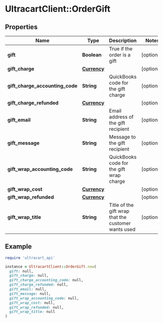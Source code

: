 # UltracartClient::OrderGift

## Properties

| Name | Type | Description | Notes |
| ---- | ---- | ----------- | ----- |
| **gift** | **Boolean** | True if the order is a gift | [optional] |
| **gift_charge** | [**Currency**](Currency.md) |  | [optional] |
| **gift_charge_accounting_code** | **String** | QuickBooks code for the gift charge | [optional] |
| **gift_charge_refunded** | [**Currency**](Currency.md) |  | [optional] |
| **gift_email** | **String** | Email address of the gift recipient | [optional] |
| **gift_message** | **String** | Message to the gift recipient | [optional] |
| **gift_wrap_accounting_code** | **String** | QuickBooks code for the gift wrap charge | [optional] |
| **gift_wrap_cost** | [**Currency**](Currency.md) |  | [optional] |
| **gift_wrap_refunded** | [**Currency**](Currency.md) |  | [optional] |
| **gift_wrap_title** | **String** | Title of the gift wrap that the customer wants used | [optional] |

## Example

```ruby
require 'ultracart_api'

instance = UltracartClient::OrderGift.new(
  gift: null,
  gift_charge: null,
  gift_charge_accounting_code: null,
  gift_charge_refunded: null,
  gift_email: null,
  gift_message: null,
  gift_wrap_accounting_code: null,
  gift_wrap_cost: null,
  gift_wrap_refunded: null,
  gift_wrap_title: null
)
```

